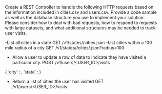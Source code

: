 Create a REST Controller to handle the following HTTP requests based on the information included in cities.csv and users.csv.  Provide a code sample as well as the database structure you use to implement your solution.  Please consider how to deal with bad requests, how to respond to requests with large datasets, and what additional structures may be needed to track user visits.
 
-List all cities in a state
GET /v1/states/<STATE>/cities.json
-List cities within a 100 mile radius of a city
GET /v1/states/<STATE>/cities/<CITY>.json?radius=100
- Allow a user to update a row of data to indicate they have visited a particular city.
POST /v1/users/<USER_ID>/visits
 
{
‘city’ : <CITY>,
‘state’ : <STATE>
}
- Return a list of cities the user has visited
GET /v1/users/<USER_ID>/visits
 
